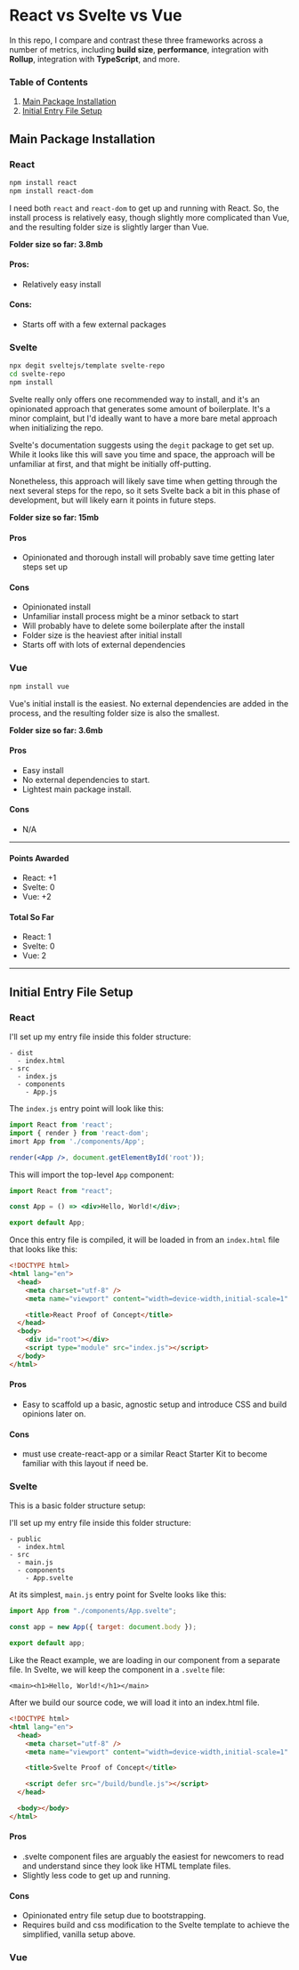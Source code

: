 # React vs Svelte vs Vue

In this repo, I compare and contrast these three frameworks across a number of metrics, including **build size**, **performance**, integration with **Rollup**, integration with **TypeScript**, and more.

### Table of Contents

1. [Main Package Installation](#main-package-installation)
2. [Initial Entry File Setup](#initial-entry-file-setup)

## Main Package Installation

### React

```sh
npm install react
npm install react-dom
```

I need both `react` and `react-dom` to get up and running with React. So, the install process is relatively easy, though slightly more complicated than Vue, and the resulting folder size is slightly larger than Vue.

**Folder size so far: 3.8mb**

#### Pros:

- Relatively easy install

#### Cons:

- Starts off with a few external packages

### Svelte

```sh
npx degit sveltejs/template svelte-repo
cd svelte-repo
npm install
```

Svelte really only offers one recommended way to install, and it's an opinionated approach that generates some amount of boilerplate. It's a minor complaint, but I'd ideally want to have a more bare metal approach when initializing the repo.

Svelte's documentation suggests using the `degit` package to get set up. While it looks like this will save you time and space, the approach will be unfamiliar at first, and that might be initially off-putting.

Nonetheless, this approach will likely save time when getting through the next several steps for the repo, so it sets Svelte back a bit in this phase of development, but will likely earn it points in future steps.

**Folder size so far: 15mb**

#### Pros

- Opinionated and thorough install will probably save time getting later steps set up

#### Cons

- Opinionated install
- Unfamiliar install process might be a minor setback to start
- Will probably have to delete some boilerplate after the install
- Folder size is the heaviest after initial install
- Starts off with lots of external dependencies

### Vue

```sh
npm install vue
```

Vue's initial install is the easiest. No external dependencies are added in the process, and the resulting folder size is also the smallest.

**Folder size so far: 3.6mb**

#### Pros

- Easy install
- No external dependencies to start.
- Lightest main package install.

#### Cons

- N/A

<hr />

#### Points Awarded

- React: +1
- Svelte: 0
- Vue: +2

#### Total So Far

- React: 1
- Svelte: 0
- Vue: 2

<hr />

## Initial Entry File Setup

### React

I'll set up my entry file inside this folder structure:

```
- dist
  - index.html
- src
  - index.js
  - components
    - App.js
```

The `index.js` entry point will look like this:

```jsx
import React from 'react';
import { render } from 'react-dom';
imort App from './components/App';

render(<App />, document.getElementById('root'));
```

This will import the top-level `App` component:

```jsx
import React from "react";

const App = () => <div>Hello, World!</div>;

export default App;
```

Once this entry file is compiled, it will be loaded in from an `index.html` file that looks like this:

```html
<!DOCTYPE html>
<html lang="en">
  <head>
    <meta charset="utf-8" />
    <meta name="viewport" content="width=device-width,initial-scale=1" />

    <title>React Proof of Concept</title>
  </head>
  <body>
    <div id="root"></div>
    <script type="module" src="index.js"></script>
  </body>
</html>
```

#### Pros

- Easy to scaffold up a basic, agnostic setup and introduce CSS and build opinions later on.

#### Cons

- must use create-react-app or a similar React Starter Kit to become familiar with this layout if need be.

### Svelte

This is a basic folder structure setup:

I'll set up my entry file inside this folder structure:

```
- public
  - index.html
- src
  - main.js
  - components
    - App.svelte
```

At its simplest, `main.js` entry point for Svelte looks like this:

```js
import App from "./components/App.svelte";

const app = new App({ target: document.body });

export default app;
```

Like the React example, we are loading in our component from a separate file. In Svelte, we will keep the component in a `.svelte` file:

```svelte
<main><h1>Hello, World!</h1></main>
```

After we build our source code, we will load it into an index.html file.

```html
<!DOCTYPE html>
<html lang="en">
  <head>
    <meta charset="utf-8" />
    <meta name="viewport" content="width=device-width,initial-scale=1" />

    <title>Svelte Proof of Concept</title>

    <script defer src="/build/bundle.js"></script>
  </head>

  <body></body>
</html>
```

#### Pros

- .svelte component files are arguably the easiest for newcomers to read and understand since they look like HTML template files.
- Slightly less code to get up and running.

#### Cons

- Opinionated entry file setup due to bootstrapping.
- Requires build and css modification to the Svelte template to achieve the simplified, vanilla setup above.

### Vue
